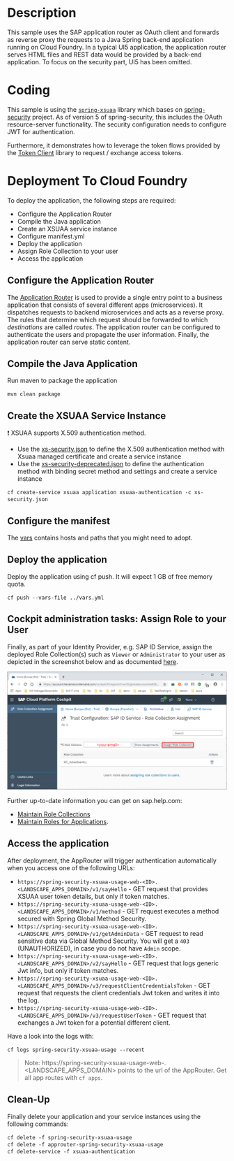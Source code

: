 # Description
This sample uses the SAP application router as OAuth client and forwards as reverse proxy the requests to a Java Spring back-end application running on Cloud Foundry.
In a typical UI5 application, the application router serves HTML files and REST data would be provided by a back-end application. To focus on the security part, UI5 has been omitted.

# Coding
This sample is using the [`spring-xsuaa`](/spring-xsuaa/) library which bases on [spring-security](https://github.com/spring-projects/spring-security) project. As of version 5 of spring-security, this includes the OAuth resource-server functionality. The security configuration needs to configure JWT for authentication.

Furthermore, it demonstrates how to leverage the token flows provided by the [Token Client](/token-client/) library to request / exchange access tokens.

# Deployment To Cloud Foundry
To deploy the application, the following steps are required:
- Configure the Application Router
- Compile the Java application
- Create an XSUAA service instance
- Configure manifest.yml
- Deploy the application
- Assign Role Collection to your user
- Access the application

## Configure the Application Router

The [Application Router](./approuter/package.json) is used to provide a single entry point to a business application that consists of several different apps (microservices). It dispatches requests to backend microservices and acts as a reverse proxy. The rules that determine which request should be forwarded to which _destinations_ are called _routes_. The application router can be configured to authenticate the users and propagate the user information. Finally, the application router can serve static content.

## Compile the Java Application
Run maven to package the application
```shell
mvn clean package
```

## Create the XSUAA Service Instance
:exclamation: XSUAA supports X.509 authentication method.

- Use the [xs-security.json](./xs-security.json) to define the X.509 authentication method with Xsuaa managed certificate and create a service instance
- Use the [xs-security-deprecated.json](xs-security-deprecated.json) to define the authentication method with binding secret method and settings and create a service instance
```shell
cf create-service xsuaa application xsuaa-authentication -c xs-security.json
```

## Configure the manifest
The [vars](../vars.yml) contains hosts and paths that you might need to adopt.

## Deploy the application
Deploy the application using cf push. It will expect 1 GB of free memory quota.

```shell
cf push --vars-file ../vars.yml
```

## Cockpit administration tasks: Assign Role to your User
Finally, as part of your Identity Provider, e.g. SAP ID Service, assign the deployed Role Collection(s) such as `Viewer` or `Administrator` to your user as depicted in the screenshot below and as documented [here](https://help.sap.com/viewer/65de2977205c403bbc107264b8eccf4b/Cloud/en-US/9e1bf57130ef466e8017eab298b40e5e.html).

![](../images/SAP_CP_Cockpit_AssignRoleCollectionToUser.png)

Further up-to-date information you can get on sap.help.com:
- [Maintain Role Collections](https://help.sap.com/viewer/65de2977205c403bbc107264b8eccf4b/Cloud/en-US/d5f1612d8230448bb6c02a7d9c8ac0d1.html)
- [Maintain Roles for Applications](https://help.sap.com/viewer/65de2977205c403bbc107264b8eccf4b/Cloud/en-US/7596a0bdab4649ac8a6f6721dc72db19.html).

## Access the application
After deployment, the AppRouter will trigger authentication automatically when you access one of the following URLs:

* `https://spring-security-xsuaa-usage-web-<ID>.<LANDSCAPE_APPS_DOMAIN>/v1/sayHello` - GET request that provides XSUAA user token details, but only if token matches.
* `https://spring-security-xsuaa-usage-web-<ID>.<LANDSCAPE_APPS_DOMAIN>/v1/method` - GET request executes a method secured with Spring Global Method Security.
* `https://spring-security-xsuaa-usage-web-<ID>.<LANDSCAPE_APPS_DOMAIN>/v1/getAdminData` - GET request to read sensitive data via Global Method Security. You will get a `403` (UNAUTHORIZED), in case you do not have `Admin` scope.
* `https://spring-security-xsuaa-usage-web-<ID>.<LANDSCAPE_APPS_DOMAIN>/v2/sayHello` - GET request that logs generic Jwt info, but only if token matches. 
* `https://spring-security-xsuaa-usage-web-<ID>.<LANDSCAPE_APPS_DOMAIN>/v3/requestClientCredentialsToken` - GET request that requests the client credentials Jwt token and writes it into the log. 
* `https://spring-security-xsuaa-usage-web-<ID>.<LANDSCAPE_APPS_DOMAIN>/v3/requestUserToken` - GET request that exchanges a Jwt token for a potential different client.

Have a look into the logs with:
```
cf logs spring-security-xsuaa-usage --recent
```

> Note: https://spring-security-xsuaa-usage-web-<ID>.<LANDSCAPE_APPS_DOMAIN> points to the url of the AppRouter. Get all app routes with `cf apps`.

## Clean-Up

Finally delete your application and your service instances using the following commands:
```
cf delete -f spring-security-xsuaa-usage
cf delete -f approuter-spring-security-xsuaa-usage
cf delete-service -f xsuaa-authentication
```
